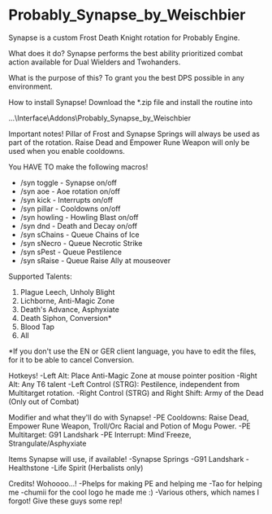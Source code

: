 Probably_Synapse_by_Weischbier
==============================

Synapse is a custom Frost Death Knight rotation for Probably Engine.

What does it do?
Synapse performs the best ability prioritized combat action available for Dual Wielders and Twohanders.

What is the purpose of this?
To grant you the best DPS possible in any environment.

How to install Synapse!
Download the *.zip file and install the routine into 

...\Interface\Addons\Probably_Synapse_by_Weischbier

Important notes!
Pillar of Frost and Synapse Springs will always be used as part of the rotation.
Raise Dead and Empower Rune Weapon will only be used when you enable cooldowns.

You HAVE TO make the following macros!
- /syn toggle - Synapse on/off
- /syn aoe - Aoe rotation on/off
- /syn kick - Interrupts on/off
- /syn pillar - Cooldowns on/off
- /syn howling - Howling Blast on/off
- /syn dnd - Death and Decay on/off
- /syn sChains - Queue Chains of Ice
- /syn sNecro - Queue Necrotic Strike
- /syn sPest - Queue Pestilence
- /syn sRaise - Queue Raise Ally at mouseover

Supported Talents:
1. Plague Leech, Unholy Blight
2. Lichborne, Anti-Magic Zone
3. Death's Advance, Asphyxiate
4. Death Siphon, Conversion*
5. Blood Tap
6. All

*If you don't use the EN or GER client language, you have to edit the files, for it to be able to cancel Conversion.

Hotkeys!
-Left Alt: Place Anti-Magic Zone at mouse pointer position
-Right Alt: Any T6 talent
-Left Control (STRG): Pestilence, independent from Multitarget rotation.
-Right Control (STRG) and Right Shift: Army of the Dead (Only out of Combat)

Modifier and what they'll do with Synapse!
-PE Cooldowns: Raise Dead, Empower Rune Weapon, Troll/Orc Racial and Potion of Mogu Power.
-PE Multitarget: G91 Landshark
-PE Interrupt: Mind´Freeze, Strangulate/Asphyxiate

Items Synapse will use, if available!
-Synapse Springs
-G91 Landshark
-Healthstone
-Life Spirit (Herbalists only)

Credits! Wohoooo...!
-Phelps for making PE and helping me
-Tao for helping me
-chumii for the cool logo he made me :)
-Various others, which names I forgot!
Give these guys some rep!
